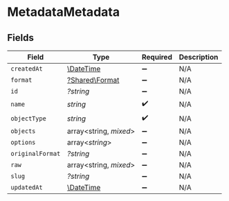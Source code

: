 # MetadataMetadata


## Fields

| Field                                                         | Type                                                          | Required                                                      | Description                                                   |
| ------------------------------------------------------------- | ------------------------------------------------------------- | ------------------------------------------------------------- | ------------------------------------------------------------- |
| `createdAt`                                                   | [\DateTime](https://www.php.net/manual/en/class.datetime.php) | :heavy_minus_sign:                                            | N/A                                                           |
| `format`                                                      | [?Shared\Format](../../Models/Shared/Format.md)               | :heavy_minus_sign:                                            | N/A                                                           |
| `id`                                                          | *?string*                                                     | :heavy_minus_sign:                                            | N/A                                                           |
| `name`                                                        | *string*                                                      | :heavy_check_mark:                                            | N/A                                                           |
| `objectType`                                                  | *string*                                                      | :heavy_check_mark:                                            | N/A                                                           |
| `objects`                                                     | array<string, *mixed*>                                        | :heavy_minus_sign:                                            | N/A                                                           |
| `options`                                                     | array<*string*>                                               | :heavy_minus_sign:                                            | N/A                                                           |
| `originalFormat`                                              | *?string*                                                     | :heavy_minus_sign:                                            | N/A                                                           |
| `raw`                                                         | array<string, *mixed*>                                        | :heavy_minus_sign:                                            | N/A                                                           |
| `slug`                                                        | *?string*                                                     | :heavy_minus_sign:                                            | N/A                                                           |
| `updatedAt`                                                   | [\DateTime](https://www.php.net/manual/en/class.datetime.php) | :heavy_minus_sign:                                            | N/A                                                           |